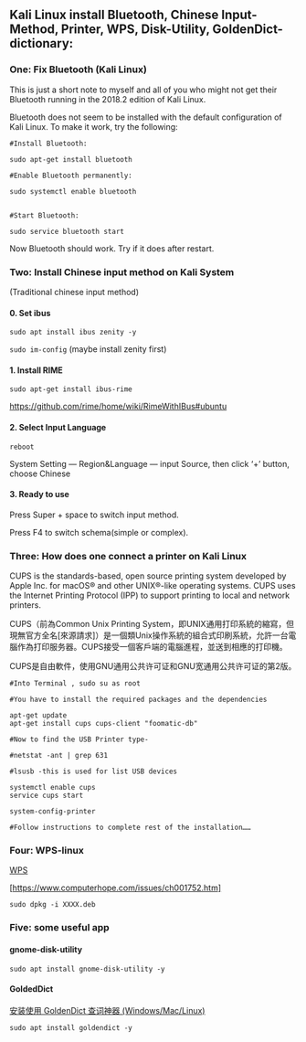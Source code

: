
## Kali Linux install Bluetooth, Chinese Input-Method, Printer, WPS, Disk-Utility, GoldenDict-dictionary:



### One:   Fix Bluetooth (Kali Linux)

    
This is just a short note to myself and all of you who might not get their Bluetooth running in the 2018.2 edition of Kali Linux.

Bluetooth does not seem to be installed with the default configuration of Kali Linux. To make it work, try the following:

```shell
#Install Bluetooth:

sudo apt-get install bluetooth

#Enable Bluetooth permanently:

sudo systemctl enable bluetooth


#Start Bluetooth:

sudo service bluetooth start
```

Now Bluetooth should work. Try if it does after restart.





### Two:  Install Chinese input method on Kali System


(Traditional chinese input method)


#### 0. Set ibus

`sudo apt install ibus zenity -y`

`sudo im-config`  (maybe install zenity first)

#### 1. Install RIME

`sudo apt-get install ibus-rime`

https://github.com/rime/home/wiki/RimeWithIBus#ubuntu


#### 2. Select Input Language

`reboot` 

System Setting — Region&Language — input Source, then click ‘+’ button, choose Chinese


#### 3. Ready to use

Press Super + space to switch input method.

Press F4 to switch schema(simple or complex).




### Three: How does one connect a printer on Kali Linux


CUPS is the standards-based, open source printing system developed by Apple Inc. for macOS® and other UNIX®-like operating systems. CUPS uses the Internet Printing Protocol (IPP) to support printing to local and network printers.

CUPS（前為Common Unix Printing System，即UNIX通用打印系統的縮寫，但現無官方全名[來源請求]）是一個類Unix操作系統的組合式印刷系統，允許一台電腦作為打印服务器。CUPS接受一個客戶端的電腦進程，並送到相應的打印機。

CUPS是自由軟件，使用GNU通用公共许可证和GNU宽通用公共许可证的第2版。 


```shell
#Into Terminal , sudo su as root

#You have to install the required packages and the dependencies 

apt-get update
apt-get install cups cups-client "foomatic-db"

#Now to find the USB Printer type-

#netstat -ant | grep 631

#lsusb -this is used for list USB devices

systemctl enable cups
service cups start

system-config-printer

#Follow instructions to complete rest of the installation……
```



### Four: WPS-linux


[WPS](linux.wps.com)

[https://www.computerhope.com/issues/ch001752.htm]

`sudo dpkg -i XXXX.deb`



### Five: some useful app


####  gnome-disk-utility

`sudo apt install gnome-disk-utility -y`


#### GoldedDict

[安装使用 GoldenDict 查词神器 (Windows/Mac/Linux)](https://www.jianshu.com/p/b6b2c1d78d7c)

`sudo apt install goldendict -y`





